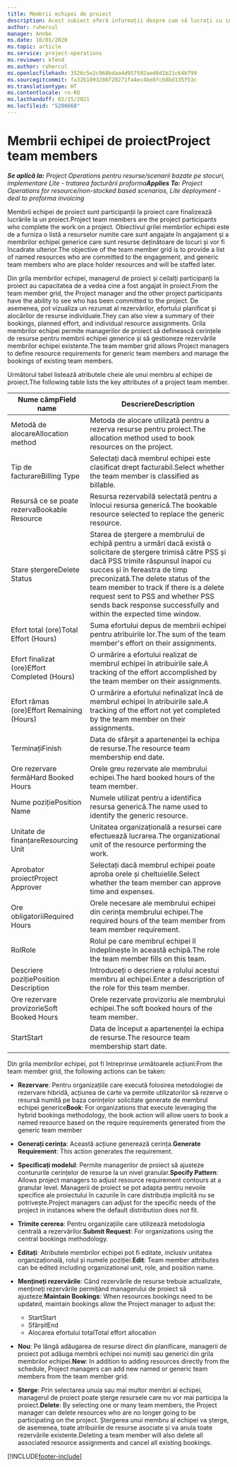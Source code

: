 ```yaml
---
title: Membrii echipei de proiect
description: Acest subiect oferă informații despre cum să lucrați cu informațiile, atributele și planificarea membrilor echipei de proiect.
author: ruhercul
manager: Annbe
ms.date: 10/01/2020
ms.topic: article
ms.service: project-operations
ms.reviewer: kfend
ms.author: ruhercul
ms.openlocfilehash: 3526c5e2c968bdaa4d957592aed8d1b21c64b799
ms.sourcegitcommit: fa32b1893286f20271fa4ec4be8fc68bd135f53c
ms.translationtype: HT
ms.contentlocale: ro-RO
ms.lasthandoff: 02/15/2021
ms.locfileid: "5286668"
---
```

# <a name="project-team-members"></a><span data-ttu-id="40e68-103">Membrii echipei de proiect</span><span class="sxs-lookup"><span data-stu-id="40e68-103">Project team members</span></span>

<span data-ttu-id="40e68-104">_**Se aplică la:** Project Operations pentru resurse/scenarii bazate pe stocuri, implementare Lite - tratarea facturării proforma_</span><span class="sxs-lookup"><span data-stu-id="40e68-104">_**Applies To:** Project Operations for resource/non-stocked based scenarios, Lite deployment - deal to proforma invoicing_</span></span>

<span data-ttu-id="40e68-105">Membrii echipei de proiect sunt participanții la proiect care finalizează lucrările la un proiect.</span><span class="sxs-lookup"><span data-stu-id="40e68-105">Project team members are the project participants who complete the work on a project.</span></span> <span data-ttu-id="40e68-106">Obiectivul grilei membrilor echipei este de a furniza o listă a resurselor numite care sunt angajate în angajament și a membrilor echipei generice care sunt resurse deținătoare de locuri și vor fi încadrate ulterior.</span><span class="sxs-lookup"><span data-stu-id="40e68-106">The objective of the team member grid is to provide a list of named resources who are committed to the engagement, and generic team members who are place holder resources and will be staffed later.</span></span>

<span data-ttu-id="40e68-107">Din grila membrilor echipei, managerul de proiect și ceilalți participanți la proiect au capacitatea de a vedea cine a fost angajat în proiect.</span><span class="sxs-lookup"><span data-stu-id="40e68-107">From the team member grid, the Project manager and the other project participants have the ability to see who has been committed to the project.</span></span> <span data-ttu-id="40e68-108">De asemenea, pot vizualiza un rezumat al rezervărilor, efortului planificat și alocărilor de resurse individuale.</span><span class="sxs-lookup"><span data-stu-id="40e68-108">They can also view a summary of their bookings, planned effort, and individual resource assignments.</span></span> <span data-ttu-id="40e68-109">Grila membrilor echipei permite managerilor de proiect să definească cerințele de resurse pentru membrii echipei generice și să gestioneze rezervările membrilor echipei existente.</span><span class="sxs-lookup"><span data-stu-id="40e68-109">The team member grid allows Project managers to define resource requirements for generic team members and manage the bookings of existing team members.</span></span>

<span data-ttu-id="40e68-110">Următorul tabel listează atributele cheie ale unui membru al echipei de proiect.</span><span class="sxs-lookup"><span data-stu-id="40e68-110">The following table lists the key attributes of a project team member.</span></span>

| <span data-ttu-id="40e68-111">Nume câmp</span><span class="sxs-lookup"><span data-stu-id="40e68-111">Field name</span></span>          | <span data-ttu-id="40e68-112">Descriere</span><span class="sxs-lookup"><span data-stu-id="40e68-112">Description</span></span>                                                                                                                                                                  |
|--------------------------|-----------------------------------------------------------------------------------------------------------------------------------------------------------------------------------|
| <span data-ttu-id="40e68-113">Metodă de alocare</span><span class="sxs-lookup"><span data-stu-id="40e68-113">Allocation method</span></span>        | <span data-ttu-id="40e68-114">Metoda de alocare utilizată pentru a rezerva resurse pentru proiect.</span><span class="sxs-lookup"><span data-stu-id="40e68-114">The allocation method used to book resources on the project.</span></span>                                                                         |
| <span data-ttu-id="40e68-115">Tip de facturare</span><span class="sxs-lookup"><span data-stu-id="40e68-115">Billing Type</span></span>             | <span data-ttu-id="40e68-116">Selectați dacă membrul echipei este clasificat drept facturabil.</span><span class="sxs-lookup"><span data-stu-id="40e68-116">Select whether the team member is classified as billable.</span></span>                                                                                                                                       |
| <span data-ttu-id="40e68-117">Resursă ce se poate rezerva</span><span class="sxs-lookup"><span data-stu-id="40e68-117">Bookable Resource</span></span>        | <span data-ttu-id="40e68-118">Resursa rezervabilă selectată pentru a înlocui resursa generică.</span><span class="sxs-lookup"><span data-stu-id="40e68-118">The bookable resource selected to replace the generic resource.</span></span>                                                                                                                   |
| <span data-ttu-id="40e68-119">Stare ștergere</span><span class="sxs-lookup"><span data-stu-id="40e68-119">Delete Status</span></span>            | <span data-ttu-id="40e68-120">Starea de ștergere a membrului de echipă pentru a urmări dacă există o solicitare de ștergere trimisă către PSS și dacă PSS trimite răspunsul înapoi cu succes și în fereastra de timp preconizată.</span><span class="sxs-lookup"><span data-stu-id="40e68-120">The delete status of the team member to track if there is a delete request sent to PSS and whether PSS sends back response successfully and within the expected time window.</span></span> |
| <span data-ttu-id="40e68-121">Efort total (ore)</span><span class="sxs-lookup"><span data-stu-id="40e68-121">Total Effort (Hours)</span></span>     | <span data-ttu-id="40e68-122">Suma efortului depus de membrii echipei pentru atribuirile lor.</span><span class="sxs-lookup"><span data-stu-id="40e68-122">The sum of the team member's effort on their assignments.</span></span>                                                                                                                         |
| <span data-ttu-id="40e68-123">Efort finalizat (ore)</span><span class="sxs-lookup"><span data-stu-id="40e68-123">Effort Completed (Hours)</span></span> | <span data-ttu-id="40e68-124">O urmărire a efortului realizat de membrul echipei în atribuirile sale.</span><span class="sxs-lookup"><span data-stu-id="40e68-124">A tracking of the effort accomplished by the team member on their assignments.</span></span>                                                                                           |
| <span data-ttu-id="40e68-125">Efort rămas (ore)</span><span class="sxs-lookup"><span data-stu-id="40e68-125">Effort Remaining (Hours)</span></span> | <span data-ttu-id="40e68-126">O urmărire a efortului nefinalizat încă de membrul echipei în atribuirile sale.</span><span class="sxs-lookup"><span data-stu-id="40e68-126">A tracking of the effort not yet completed by the team member on their assignments.</span></span>                                                                                    |
| <span data-ttu-id="40e68-127">Terminați</span><span class="sxs-lookup"><span data-stu-id="40e68-127">Finish</span></span>                   | <span data-ttu-id="40e68-128">Data de sfârșit a apartenenței la echipa de resurse.</span><span class="sxs-lookup"><span data-stu-id="40e68-128">The resource team membership end date.</span></span>                                                                                                                                            |
| <span data-ttu-id="40e68-129">Ore rezervare fermă</span><span class="sxs-lookup"><span data-stu-id="40e68-129">Hard Booked Hours</span></span>        | <span data-ttu-id="40e68-130">Orele greu rezervate ale membrului echipei.</span><span class="sxs-lookup"><span data-stu-id="40e68-130">The hard booked hours of the team member.</span></span>                                                                                                                                                                |
| <span data-ttu-id="40e68-131">Nume poziție</span><span class="sxs-lookup"><span data-stu-id="40e68-131">Position Name</span></span>            | <span data-ttu-id="40e68-132">Numele utilizat pentru a identifica resursa generică.</span><span class="sxs-lookup"><span data-stu-id="40e68-132">The name used to identify the generic resource.</span></span>                                                                                                                                   |
| <span data-ttu-id="40e68-133">Unitate de finanțare</span><span class="sxs-lookup"><span data-stu-id="40e68-133">Resourcing Unit</span></span>          | <span data-ttu-id="40e68-134">Unitatea organizațională a resursei care efectuează lucrarea.</span><span class="sxs-lookup"><span data-stu-id="40e68-134">The organizational unit of the resource performing the work.</span></span>                                                                                                                      |
| <span data-ttu-id="40e68-135">Aprobator proiect</span><span class="sxs-lookup"><span data-stu-id="40e68-135">Project Approver</span></span>         | <span data-ttu-id="40e68-136">Selectați dacă membrul echipei poate aproba orele și cheltuielile.</span><span class="sxs-lookup"><span data-stu-id="40e68-136">Select whether the team member can approve time and expenses.</span></span>                                                                                                                     |
| <span data-ttu-id="40e68-137">Ore obligatorii</span><span class="sxs-lookup"><span data-stu-id="40e68-137">Required Hours</span></span>           | <span data-ttu-id="40e68-138">Orele necesare ale membrului echipei din cerința membrului echipei.</span><span class="sxs-lookup"><span data-stu-id="40e68-138">The required hours of the team member from team member requirement.</span></span>                                                                                                                       |
| <span data-ttu-id="40e68-139">Rol</span><span class="sxs-lookup"><span data-stu-id="40e68-139">Role</span></span>                     | <span data-ttu-id="40e68-140">Rolul pe care membrul echipei îl îndeplinește în această echipă.</span><span class="sxs-lookup"><span data-stu-id="40e68-140">The role the team member fills on this team.</span></span>                                                                                                                                |
| <span data-ttu-id="40e68-141">Descriere poziție</span><span class="sxs-lookup"><span data-stu-id="40e68-141">Position Description</span></span>     | <span data-ttu-id="40e68-142">Introduceți o descriere a rolului acestui membru al echipei.</span><span class="sxs-lookup"><span data-stu-id="40e68-142">Enter a description of the role for this team member.</span></span>                                                                                                                             |
| <span data-ttu-id="40e68-143">Ore rezervare provizorie</span><span class="sxs-lookup"><span data-stu-id="40e68-143">Soft Booked Hours</span></span>        | <span data-ttu-id="40e68-144">Orele rezervate provizoriu ale membrului echipei.</span><span class="sxs-lookup"><span data-stu-id="40e68-144">The soft booked hours of the team member.</span></span>                                                                                                                                                                 |
| <span data-ttu-id="40e68-145">Start</span><span class="sxs-lookup"><span data-stu-id="40e68-145">Start</span></span>                    | <span data-ttu-id="40e68-146">Data de început a apartenenței la echipa de resurse.</span><span class="sxs-lookup"><span data-stu-id="40e68-146">The resource team membership start date.</span></span>                                                                                                                                          |

<span data-ttu-id="40e68-147">Din grila membrilor echipei, pot fi întreprinse următoarele acțiuni:</span><span class="sxs-lookup"><span data-stu-id="40e68-147">From the team member grid, the following actions can be taken:</span></span>

- <span data-ttu-id="40e68-148">**Rezervare**: Pentru organizațiile care execută folosirea metodologiei de rezervare hibridă, acțiunea de carte va permite utilizatorilor să rezerve o resursă numită pe baza cerințelor solicitate generate de membrul echipei generice</span><span class="sxs-lookup"><span data-stu-id="40e68-148">**Book**: For organizations that execute leveraging the hybrid bookings methodology, the book action will allow users to book a named resource based on the require requirements generated from the generic team member</span></span>
- <span data-ttu-id="40e68-149">**Generați cerința**: Această acțiune generează cerința.</span><span class="sxs-lookup"><span data-stu-id="40e68-149">**Generate Requirement**: This action generates the requirement.</span></span>
- <span data-ttu-id="40e68-150">**Specificați modelul**: Permite managerilor de proiect să ajusteze contururile cerințelor de resurse la un nivel granular.</span><span class="sxs-lookup"><span data-stu-id="40e68-150">**Specify Pattern**: Allows project managers to adjust resource requirement contours at a granular level.</span></span> <span data-ttu-id="40e68-151">Managerii de proiect se pot adapta pentru nevoile specifice ale proiectului în cazurile în care distribuția implicită nu se potrivește.</span><span class="sxs-lookup"><span data-stu-id="40e68-151">Project managers can adjust for the specific needs of the project in instances where the default distribution does not fit.</span></span>
- <span data-ttu-id="40e68-152">**Trimite cererea**: Pentru organizațiile care utilizează metodologia centrală a rezervărilor.</span><span class="sxs-lookup"><span data-stu-id="40e68-152">**Submit Request**: For organizations using the central bookings methodology.</span></span>
- <span data-ttu-id="40e68-153">**Editați**: Atributele membrilor echipei pot fi editate, inclusiv unitatea organizațională, rolul și numele poziției.</span><span class="sxs-lookup"><span data-stu-id="40e68-153">**Edit**: Team member attributes can be edited including organizational unit, role, and position name.</span></span>
- <span data-ttu-id="40e68-154">**Mențineți rezervările**: Când rezervările de resurse trebuie actualizate, mențineți rezervările permițând managerului de proiect să ajusteze:</span><span class="sxs-lookup"><span data-stu-id="40e68-154">**Maintain Bookings**: When resources bookings need to be updated, maintain bookings allow the Project manager to adjust the:</span></span>

    - <span data-ttu-id="40e68-155">Start</span><span class="sxs-lookup"><span data-stu-id="40e68-155">Start</span></span>
    - <span data-ttu-id="40e68-156">Sfârșit</span><span class="sxs-lookup"><span data-stu-id="40e68-156">End</span></span>
    - <span data-ttu-id="40e68-157">Alocarea efortului total</span><span class="sxs-lookup"><span data-stu-id="40e68-157">Total effort allocation</span></span>

- <span data-ttu-id="40e68-158">**Nou**: Pe lângă adăugarea de resurse direct din planificare, managerii de proiect pot adăuga membrii echipei noi numiți sau generici din grila membrilor echipei.</span><span class="sxs-lookup"><span data-stu-id="40e68-158">**New**: In addition to adding resources directly from the schedule, Project managers can add new named or generic team members from the team member grid.</span></span>
- <span data-ttu-id="40e68-159">**Șterge**: Prin selectarea unuia sau mai multor membri ai echipei, managerul de proiect poate șterge resursele care nu vor mai participa la proiect.</span><span class="sxs-lookup"><span data-stu-id="40e68-159">**Delete**: By selecting one or many team members, the Project manager can delete resources who are no longer going to be participating on the project.</span></span> <span data-ttu-id="40e68-160">Ștergerea unui membru al echipei va șterge, de asemenea, toate atribuirile de resurse asociate și va anula toate rezervările existente.</span><span class="sxs-lookup"><span data-stu-id="40e68-160">Deleting a team member will also delete all associated resource assignments and  cancel all existing bookings.</span></span>


[!INCLUDE[footer-include](../includes/footer-banner.md)]